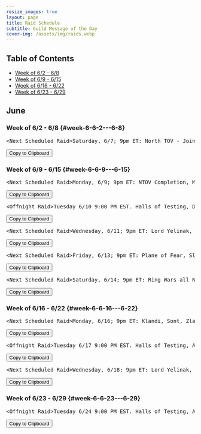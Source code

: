 ```yaml
---
resize_images: true
layout: page
title: Raid Schedule
subtitle: Guild Message of the Day
cover-img: /assets/img/raids.webp
---
```


## Table of Contents

- [Week of 6/2 - 6/8](#week-6-6-2---6-8)
- [Week of 6/9 - 6/15](#week-6-6-9---6-15)
- [Week of 6/16 - 6/22](#week-6-6-16---6-22)
- [Week of 6/23 - 6/29](#week-6-6-23---6-29)


## June


### Week of 6/2 - 6/8 {#week-6-6-2---6-8}

<div class="copy-text-container"><pre class="copy-text-content" id="copy-box-t8llcnvj1">&lt;Next Scheduled Raid&gt;Saturday, 6/7; 9pm ET: North TOV - Join us at formerglory.lol</pre><button class="copy-button" onclick="copyText('copy-box-t8llcnvj1')">Copy to Clipboard</button></div>


### Week of 6/9 - 6/15 {#week-6-6-9---6-15}

<div class="copy-text-container"><pre class="copy-text-content" id="copy-box-c1hw30fxt">&lt;Next Scheduled Raid&gt;Monday, 6/9; 9pm ET: NTOV Completion, More TBD - Join us at formerglory.lol</pre><button class="copy-button" onclick="copyText('copy-box-c1hw30fxt')">Copy to Clipboard</button></div>

<div class="copy-text-container"><pre class="copy-text-content" id="copy-box-hr355f4ag">&lt;Offnight Raid&gt;Tuesday 6/10 9:00 PM EST. Halls of Testing, Dozekar and Minis. - Join us at formerglory.lol</pre><button class="copy-button" onclick="copyText('copy-box-hr355f4ag')">Copy to Clipboard</button></div>

<div class="copy-text-container"><pre class="copy-text-content" id="copy-box-xupwlwa9i">&lt;Next Scheduled Raid&gt;Wednesday, 6/11; 9pm ET: Lord Yelinak, King Tormax, Vindi, Statue, AOW - Join us at formerglory.lol</pre><button class="copy-button" onclick="copyText('copy-box-xupwlwa9i')">Copy to Clipboard</button></div>

<div class="copy-text-container"><pre class="copy-text-content" id="copy-box-70a4bdg9n">&lt;Next Scheduled Raid&gt;Friday, 6/13; 9pm ET: Plane of Fear, Sleeper's Tomb - Join us at formerglory.lol</pre><button class="copy-button" onclick="copyText('copy-box-70a4bdg9n')">Copy to Clipboard</button></div>

<div class="copy-text-container"><pre class="copy-text-content" id="copy-box-0bxczhy9d">&lt;Next Scheduled Raid&gt;Saturday, 6/14; 9pm ET: Ring Wars all Night - Join us at formerglory.lol</pre><button class="copy-button" onclick="copyText('copy-box-0bxczhy9d')">Copy to Clipboard</button></div>


### Week of 6/16 - 6/22 {#week-6-6-16---6-22}

<div class="copy-text-container"><pre class="copy-text-content" id="copy-box-8wuheflhh">&lt;Next Scheduled Raid&gt;Monday, 6/16; 9pm ET: Klandi, Sont, Zlandi, HoT, LTK, - Join us at formerglory.lol</pre><button class="copy-button" onclick="copyText('copy-box-8wuheflhh')">Copy to Clipboard</button></div>

<div class="copy-text-container"><pre class="copy-text-content" id="copy-box-ng2lxccdu">&lt;Offnight Raid&gt;Tuesday 6/17 9:00 PM EST. Halls of Testing, Armor Farm and Minis. - Join us at formerglory.lol</pre><button class="copy-button" onclick="copyText('copy-box-ng2lxccdu')">Copy to Clipboard</button></div>

<div class="copy-text-container"><pre class="copy-text-content" id="copy-box-8gwymsvxw">&lt;Next Scheduled Raid&gt;Wednesday, 6/18; 9pm ET: Lord Yelinak, King Tormax, Vindi, Statue, AOW - Join us at formerglory.lol</pre><button class="copy-button" onclick="copyText('copy-box-8gwymsvxw')">Copy to Clipboard</button></div>


### Week of 6/23 - 6/29 {#week-6-6-23---6-29}

<div class="copy-text-container"><pre class="copy-text-content" id="copy-box-5kp645loe">&lt;Offnight Raid&gt;Tuesday 6/24 9:00 PM EST. Halls of Testing, Armor Farm and Minis. - Join us at formerglory.lol</pre><button class="copy-button" onclick="copyText('copy-box-5kp645loe')">Copy to Clipboard</button></div>

